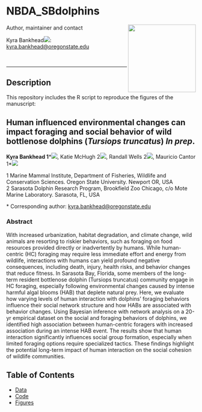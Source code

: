 # NBDA_SBdolphins
<img src="https://github.com/user-attachments/assets/615d9916-65f6-46fa-a41a-bc22fab5c083" align="right" width="180px"/>

Author, maintainer and contact

Kyra Bankhead[![](https://orcid.org/sites/default/files/images/orcid_16x16.png)](http://orcid.org/0000-0002-5194-2802): kyra.bankhead@oregonstate.edu

&nbsp;
&nbsp;


--------------------------------------

## Description

This repository includes the R script to reproduce the figures of the manuscript:     
## Human influenced environmental changes can impact foraging and social behavior of wild bottlenose dolphins (*Tursiops truncatus*) *In prep*.
**Kyra Bankhead 1***[![](https://orcid.org/sites/default/files/images/orcid_16x16.png)](http://orcid.org/0000-0002-5194-2802), Katie McHugh 2[![](https://orcid.org/sites/default/files/images/orcid_16x16.png)](http://orcid.org/0000-0002-6948-5427), Randall Wells 2[![](https://orcid.org/sites/default/files/images/orcid_16x16.png)](http://orcid.org/0000-0001-9793-4181), Mauricio Cantor 1*[![](https://orcid.org/sites/default/files/images/orcid_16x16.png)](http://orcid.org/0000-0002-0019-5106)

1 Marine Mammal Institute, Department of Fisheries, Wildlife and Conservation Sciences. Oregon State University. Newport OR, USA<br>
2 Sarasota Dolphin Research Program, Brookfield Zoo Chicago, c/o Mote Marine Laboratory. Sarasota, FL, USA<br>

\* Corresponding author: kyra.bankhead@oregonstate.edu

### Abstract
With increased urbanization, habitat degradation, and climate change, wild animals are resorting to riskier behaviors, such as foraging on food resources provided directly or inadvertently by humans. While human-centric (HC) foraging may require less immediate effort and energy from wildlife, interactions with humans can yield profound negative consequences, including death, injury, health risks, and behavior changes that reduce fitness. In Sarasota Bay, Florida, some members of the long-term resident bottlenose dolphin (Tursiops truncatus) community engage in HC foraging, especially following environmental changes caused by intense harmful algal blooms (HAB) that deplete natural prey. Here, we evaluate how varying levels of human interaction with dolphins’ foraging behaviors influence their social network structure and how HABs are associated with behavior changes. Using Bayesian inference with network analysis on a 20-yr empirical dataset on the social and foraging behaviors of dolphins, we identified high association between human-centric foragers with increased association during an intense HAB event. The results show that human interaction significantly influences social group formation, especially when limited foraging options require specialized tactics. These findings highlight the potential long-term impact of human interaction on the social cohesion of wildlife communities.


## Table of Contents

- [Data](https://github.com/bankheak/Dolphins/tree/main/data)
- [Code](https://github.com/bankheak/Dolphins/tree/main/code)
- [Figures](https://github.com/bankheak/Dolphins/tree/main/figs)
